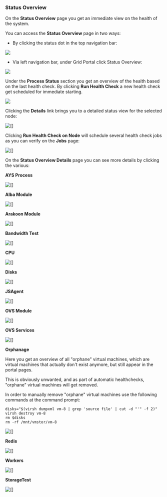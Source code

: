 ### Status Overview

On the **Status Overview** page you get an immediate view on the health of the system.

You can access the **Status Overview** page in two ways:

- By clicking the status dot in the top navigation bar:
	
![](TopNavigation.png)
	
- Via left navigation bar, under Grid Portal click Status Overview:

![](LeftNavigation.png)

Under the **Process Status** section you get an overview of the health based on the last health check. By clicking **Run Health Check** a new health check get scheduled for immediate starting.

![](ProcessStatus.png)

Clicking the **Details** link brings you to a detailed status view for the selected node:

![[]](MonitoringStatusDetails.png)

Clicking **Run Health Check on Node** will schedule several health check jobs as you can verify on the **Jobs** page:

![[]](Jobs.png)


On the **Status Overview Details** page you can see more details by clicking the various:

**AYS Process**

![[]](AYSProcess.png)

**Alba Module**

![[]](Alba.png)

**Arakoon Module**

![[]](Arakoon.png)

**Bandwidth Test**

![[]](Bandwith.png)

**CPU**

![[]](CPU.png)

**Disks**

![[]](Disks.png)

**JSAgent**

![[]](JSAgent.png)

**OVS Module**

![[]](OVSModule.png)

**OVS Services**

![[]](OVSServices.png)

**Orphanage**

Here you get an overview of all "orphane" virtual machines, which are virtual machines that actually don't exist anymore, but still appear in the portal pages.

This is obviously unwanted, and as part of automatic healthchecks, "orphane" virtual machines will get removed.

In order to manually remove "orphane" virtual machines use the following commands at the command prompt:

````shell
disks="$(virsh dumpxml vm-8 | grep 'source file' | cut -d "'" -f 2)"
virsh destroy vm-8
rm $disks
rm -rf /mnt/vmstor/vm-8
````

![[]](Orphanage.png)

**Redis**

![[]](Redis.png)

**Workers**

![[]](Workers.png)

**StorageTest**

![[]](StorageTest.png)













 
